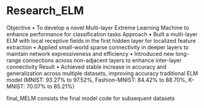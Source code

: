 # Research_ELM
Objective • To develop a novel Multi-layer Extreme Learning Machine to enhance performance for classification tasks
Approach
• Built a multi-layer ELM with local receptive fields in the first hidden layer for localized feature extraction
• Applied small-world sparse connectivity in deeper layers to maintain network expressiveness and efficiency
• Introduced new long-range connections across non-adjacent layers to enhance inter-layer connectivity
Result • Achieved stable increase in accuracy and generalization across multiple datasets, improving accuracy traditional
ELM model (MNIST: 93.27% to 97.52%, Fashion-MNIST: 84.42% to 88.70%, K-MNIST: 70.07% to 85.21%)


final_MELM consists the final model code for subsequent datasets
